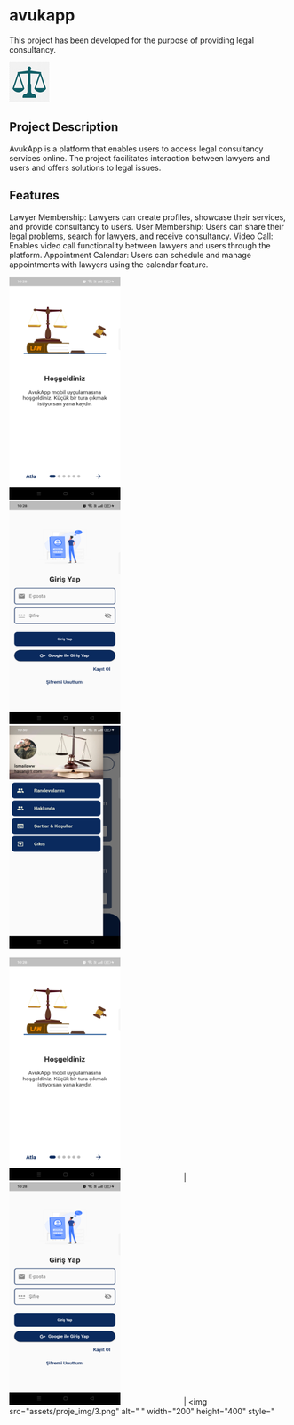# avukapp

This project has been developed for the purpose of providing legal consultancy.

![Proje Logo](assets/images/ic_launcher.png)


## Project Description

AvukApp is a platform that enables users to access legal consultancy services online. The project facilitates interaction between lawyers and users and offers solutions to legal issues.


## Features

Lawyer Membership: Lawyers can create profiles, showcase their services, and provide consultancy to users.
User Membership: Users can share their legal problems, search for lawyers, and receive consultancy.
Video Call: Enables video call functionality between lawyers and users through the platform.
Appointment Calendar: Users can schedule and manage appointments with lawyers using the calendar feature.


<div  style="display: inline-block; margin-right: 20px;">
<img src="assets/proje_img/1.png" alt=" " width="200" height="400" style=" margin-right: 110px;">
<img src="assets/proje_img/2.png" alt=" " width="200" height="400" style=" margin-right: 110px;">
<img src="assets/proje_img/3.png" alt=" " width="200" height="400" style=" margin-right: 110px;">
</div>

<img src="assets/proje_img/1.png" alt=" " width="200" height="400" style=" margin-right: 110px;"> | 
<img src="assets/proje_img/2.png" alt=" " width="200" height="400" style=" margin-right: 110px;"> | 
<img src="assets/proje_img/3.png" alt=" " width="200" height="400" style=" 